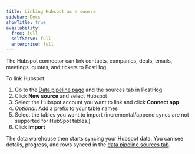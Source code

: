 ```yaml
---
title: Linking Hubspot as a source
sidebar: Docs
showTitle: true
availability:
  free: full
  selfServe: full
  enterprise: full
---
```


The Hubspot connector can link contacts, companies, deals, emails, meetings, quotes, and tickets to PostHog.

To link Hubspot:

1. Go to the [Data pipeline page](https://us.posthog.com/pipeline/sources) and the sources tab in PostHog
2. Click **New source** and select Hubspot
3. Select the Hubspot account you want to link and click **Connect app**
4. *Optional:* Add a prefix to your table names
5. Select the tables you want to import (incremental/append syncs are not supported for HubSpot tables.)
6. Click **Import**

The data warehouse then starts syncing your Hubspot data. You can see details, progress, and rows synced in the [data pipeline sources tab](https://us.posthog.com/pipeline/sources).
